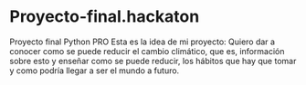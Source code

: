 # Proyecto-final.hackaton
Proyecto final Python PRO
Esta es la idea de mi proyecto:
Quiero dar a conocer como se puede reducir el cambio climático, que es, información sobre esto y enseñar como se puede reducir, los hábitos que hay que tomar y como podría llegar a ser el mundo a futuro.
